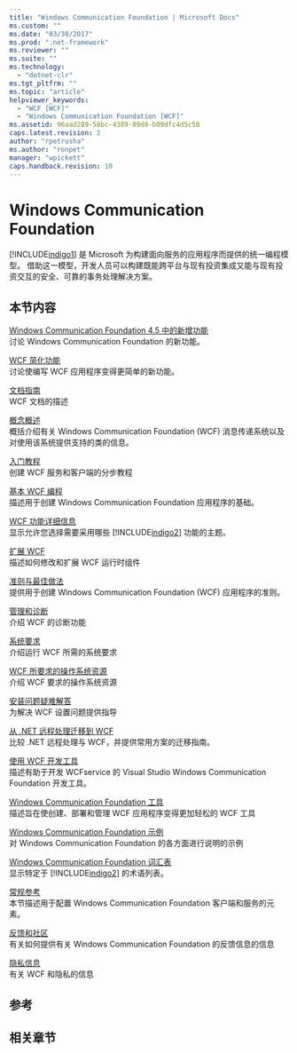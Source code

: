 ```yaml
---
title: "Windows Communication Foundation | Microsoft Docs"
ms.custom: ""
ms.date: "03/30/2017"
ms.prod: ".net-framework"
ms.reviewer: ""
ms.suite: ""
ms.technology: 
  - "dotnet-clr"
ms.tgt_pltfrm: ""
ms.topic: "article"
helpviewer_keywords: 
  - "WCF [WCF]"
  - "Windows Communication Foundation [WCF]"
ms.assetid: 96aad289-58bc-4389-89d0-b09dfc4d5c58
caps.latest.revision: 2
author: "rpetrusha"
ms.author: "ronpet"
manager: "wpickett"
caps.handback.revision: 10
---
```

# Windows Communication Foundation
[!INCLUDE[indigo1](../../../includes/indigo1-md.md)] 是 Microsoft 为构建面向服务的应用程序而提供的统一编程模型。  借助这一模型，开发人员可以构建既能跨平台与现有投资集成又能与现有投资交互的安全、可靠的事务处理解决方案。  
  
## 本节内容  
 [Windows Communication Foundation 4.5 中的新增功能](../../../docs/framework/wcf/whats-new.md)  
 讨论 Windows Communication Foundation 的新功能。  
  
 [WCF 简化功能](../../../docs/framework/wcf/wcf-simplification-features.md)  
 讨论使编写 WCF 应用程序变得更简单的新功能。  
  
 [文档指南](../../../docs/framework/wcf/guide-to-the-documentation.md)  
 WCF 文档的描述  
  
 [概念概述](../../../docs/framework/wcf/conceptual-overview.md)  
 概括介绍有关 Windows Communication Foundation \(WCF\) 消息传递系统以及对使用该系统提供支持的类的信息。  
  
 [入门教程](../../../docs/framework/wcf/getting-started-tutorial.md)  
 创建 WCF 服务和客户端的分步教程  
  
 [基本 WCF 编程](../../../docs/framework/wcf/basic-wcf-programming.md)  
 描述用于创建 Windows Communication Foundation 应用程序的基础。  
  
 [WCF 功能详细信息](../../../docs/framework/wcf/feature-details/index.md)  
 显示允许您选择需要采用哪些 [!INCLUDE[indigo2](../../../includes/indigo2-md.md)] 功能的主题。  
  
 [扩展 WCF](../../../docs/framework/wcf/extending/extending-wcf.md)  
 描述如何修改和扩展 WCF 运行时组件  
  
 [准则与最佳做法](../../../docs/framework/wcf/guidelines-and-best-practices.md)  
 提供用于创建 Windows Communication Foundation \(WCF\) 应用程序的准则。  
  
 [管理和诊断](../../../docs/framework/wcf/diagnostics/index.md)  
 介绍 WCF 的诊断功能  
  
 [系统要求](../../../docs/framework/wcf/wcf-system-requirements.md)  
 介绍运行 WCF 所需的系统要求  
  
 [WCF 所要求的操作系统资源](../../../docs/framework/wcf/operating-system-resources-required-by-wcf.md)  
 介绍 WCF 要求的操作系统资源  
  
 [安装问题疑难解答](../../../docs/framework/wcf/troubleshooting-setup-issues.md)  
 为解决 WCF 设置问题提供指导  
  
 [从 .NET 远程处理迁移到 WCF](../../../docs/framework/wcf/migrating-from-net-remoting-to-wcf.md)  
 比较 .NET 远程处理与 WCF，并提供常用方案的迁移指南。  
  
 [使用 WCF 开发工具](../../../docs/framework/wcf/using-the-wcf-development-tools.md)  
 描述有助于开发 WCFservice 的 Visual Studio Windows Communication Foundation 开发工具。  
  
 [Windows Communication Foundation 工具](../../../docs/framework/wcf/tools.md)  
 描述旨在使创建、部署和管理 WCF 应用程序变得更加轻松的 WCF 工具  
  
 [Windows Communication Foundation 示例](../../../docs/framework/wcf/samples/index.md)  
 对 Windows Communication Foundation 的各方面进行说明的示例  
  
 [Windows Communication Foundation 词汇表](../../../docs/framework/wcf/glossary.md)  
 显示特定于 [!INCLUDE[indigo2](../../../includes/indigo2-md.md)] 的术语列表。  
  
 [常规参考](../../../docs/framework/wcf/general-reference.md)  
 本节描述用于配置 Windows Communication Foundation 客户端和服务的元素。  
  
 [反馈和社区](../../../docs/framework/wcf/feedback-and-community.md)  
 有关如何提供有关 Windows Communication Foundation 的反馈信息的信息  
  
 [隐私信息](../../../docs/framework/wcf/privacy-information.md)  
 有关 WCF 和隐私的信息  
  
## 参考  
  
## 相关章节